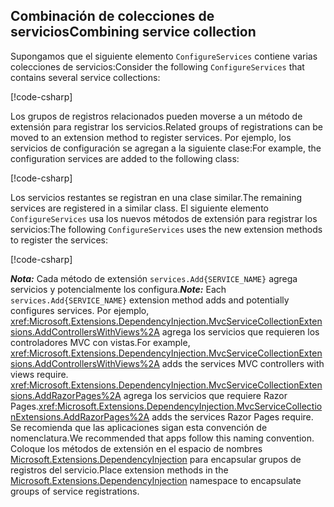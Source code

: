 <a name="csc"></a>

## <a name="combining-service-collection"></a><span data-ttu-id="b7062-101">Combinación de colecciones de servicios</span><span class="sxs-lookup"><span data-stu-id="b7062-101">Combining service collection</span></span>

<span data-ttu-id="b7062-102">Supongamos que el siguiente elemento `ConfigureServices` contiene varias colecciones de servicios:</span><span class="sxs-lookup"><span data-stu-id="b7062-102">Consider the following `ConfigureServices` that contains several service collections:</span></span>

[!code-csharp[](~/fundamentals/configuration/index/samples/3.x/ConfigSample/Startup2.cs?name=snippet)]

<span data-ttu-id="b7062-103">Los grupos de registros relacionados pueden moverse a un método de extensión para registrar los servicios.</span><span class="sxs-lookup"><span data-stu-id="b7062-103">Related groups of registrations can be moved to an extension method to register services.</span></span> <span data-ttu-id="b7062-104">Por ejemplo, los servicios de configuración se agregan a la siguiente clase:</span><span class="sxs-lookup"><span data-stu-id="b7062-104">For example, the configuration services are added to the following class:</span></span>

[!code-csharp[](~/fundamentals/configuration/index/samples/3.x/ConfigSample/Options/MyConfgServiceCollectionExtensions.cs)]

<span data-ttu-id="b7062-105">Los servicios restantes se registran en una clase similar.</span><span class="sxs-lookup"><span data-stu-id="b7062-105">The remaining services are registered in a similar class.</span></span> <span data-ttu-id="b7062-106">El siguiente elemento `ConfigureServices` usa los nuevos métodos de extensión para registrar los servicios:</span><span class="sxs-lookup"><span data-stu-id="b7062-106">The following `ConfigureServices` uses the new extension methods to register the services:</span></span>

[!code-csharp[](~/fundamentals/configuration/index/samples/3.x/ConfigSample/Startup4.cs?name=snippet)]

<span data-ttu-id="b7062-107">***Nota:*** Cada método de extensión `services.Add{SERVICE_NAME}` agrega servicios y potencialmente los configura.</span><span class="sxs-lookup"><span data-stu-id="b7062-107">***Note:*** Each `services.Add{SERVICE_NAME}` extension method adds and potentially configures services.</span></span> <span data-ttu-id="b7062-108">Por ejemplo, <xref:Microsoft.Extensions.DependencyInjection.MvcServiceCollectionExtensions.AddControllersWithViews%2A> agrega los servicios que requieren los controladores MVC con vistas.</span><span class="sxs-lookup"><span data-stu-id="b7062-108">For example, <xref:Microsoft.Extensions.DependencyInjection.MvcServiceCollectionExtensions.AddControllersWithViews%2A> adds the services MVC controllers with views require.</span></span> <span data-ttu-id="b7062-109"><xref:Microsoft.Extensions.DependencyInjection.MvcServiceCollectionExtensions.AddRazorPages%2A> agrega los servicios que requiere Razor Pages.</span><span class="sxs-lookup"><span data-stu-id="b7062-109"><xref:Microsoft.Extensions.DependencyInjection.MvcServiceCollectionExtensions.AddRazorPages%2A> adds the services Razor Pages require.</span></span> <span data-ttu-id="b7062-110">Se recomienda que las aplicaciones sigan esta convención de nomenclatura.</span><span class="sxs-lookup"><span data-stu-id="b7062-110">We recommended that apps follow this naming convention.</span></span> <span data-ttu-id="b7062-111">Coloque los métodos de extensión en el espacio de nombres [Microsoft.Extensions.DependencyInjection](/dotnet/api/microsoft.extensions.dependencyinjection) para encapsular grupos de registros del servicio.</span><span class="sxs-lookup"><span data-stu-id="b7062-111">Place extension methods in the [Microsoft.Extensions.DependencyInjection](/dotnet/api/microsoft.extensions.dependencyinjection) namespace to encapsulate groups of service registrations.</span></span>